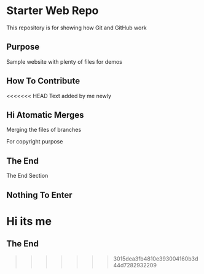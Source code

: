 # Starter Web Repo

This repository is for showing how Git and GitHub work

## Purpose

Sample website with plenty of files for demos

## How To Contribute

<<<<<<< HEAD
Text added by me newly

## Hi Atomatic Merges

Merging the files of branches

For copyright purpose

## The End

The End Section

## Nothing To Enter

Hi its me
=======
## The End
>>>>>>> 3015dea3fb4810e393004160b3d44d7282932209
